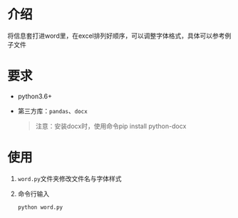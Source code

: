 # 介绍

将信息套打进word里，在excel排列好顺序，可以调整字体格式，具体可以参考例子文件

# 要求

* python3.6+

* 第三方库：`pandas`、`docx`

  > 注意：安装docx时，使用命令pip install python-docx

# 使用

1. `word.py`文件夹修改文件名与字体样式

2. 命令行输入

   ```
   python word.py
   ```

   